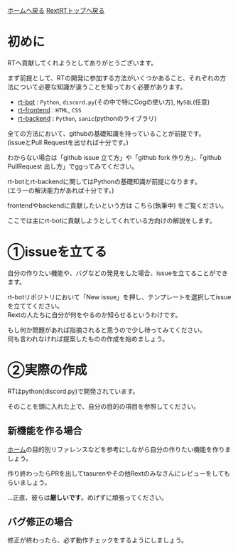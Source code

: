 [ホームへ戻る](../../README.md) [RextRTトップへ戻る](README.md)

# 初めに
RTへ貢献してくれようとしてありがとうございます。

まず前提として、RTの開発に参加する方法がいくつかあること、それぞれの方法について必要な知識が違うことを知っておく必要があります。  

* [rt-bot](https://github.com/RextTeam/rt-bot) : `Python`, `discord.py`(その中で特にCogの使い方), `MySQL`(任意)
* [rt-frontend](https://github.com/RextTeam/rt-frontend) : `HTML`, `CSS`
* [rt-backend](https://github.com/RextTeam/rt-backend) : `Python`, `sanic`(pythonのライブラリ)

全ての方法において、githubの基礎知識を持っていることが前提です。  
(issueとPull Requestを出せれば十分です。)

わからない場合は「github issue 立て方」や「github fork 作り方」、「github PullRequest 出し方」でggってみてください。

rt-botとrt-backendに関してはPythonの基礎知識が前提になります。  
(エラーの解決能力があれば十分です。)

frontendやbackendに貢献したいという方は こちら(執筆中) をご覧ください。

ここでは主にrt-botに貢献しようとしてくれている方向けの解説をします。

# ①issueを立てる
自分の作りたい機能や、バグなどの発見をした場合、issueを立てることができます。

rt-botリポジトリにおいて「New issue」を押し、テンプレートを選択してissueを立ててください。  
Rextの人たちに自分が何をやるのか知らせるというわけです。

もし何か問題があれば指摘されると思うので少し待ってみてください。  
何も言われなければ提案したものの作成を始めましょう。

# ②実際の作成
RTはpython(discord.py)で開発されています。

そのことを頭に入れた上で、自分の目的の項目を参照してください。

## 新機能を作る場合
[ホーム](README.md)の目的別リファレンスなどを参考にしながら自分の作りたい機能を作りましょう。

作り終わったらPRを出してtasurenやその他Rextのみなさんにレビューをしてもらいましょう。

...正直、彼らは**厳しいです**。めげずに頑張ってください。

## バグ修正の場合
修正が終わったら、必ず動作チェックをするようにしましょう。
